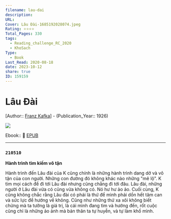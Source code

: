 ```yaml
---
filename: lau-dai
description: 
URL: 
Cover: Lâu Đài-1685192028074.jpeg
Rating: ⭐⭐⭐⭐
Total_Pages: 330
tags:
  - Reading_challenge_RC_2020
  - KhoSach
Type:
  - Book
Last_Read: 2020-08-18
date: 2023-10-12
share: true
ID: 159159
---
```


# Lâu Đài
[Author:: [Franz Kafka](../../Franz%20Kafka.md)] - (Publication_Year:: 1926)

![](https://i.imgur.com/wUtFgZJ.jpg)


Ebook:: 📘 [EPUB](https://onedrive.live.com/download?resid=E92BC60129512289%21160&authkey=!ANZOabvl6www7fM)

---

### `210510`

**Hành trình tìm kiếm vô tận**

Hành trình đến Lâu đài của K cũng chính là những hành trình dang dở và vô tận của con người. Những con đường đó không khác nào những "mê lộ". K tìm mọi cách để đi tới Lâu đài nhưng cũng chẳng đi tới đâu. Lâu đài, những người ở Lâu đài vừa có cũng vừa không có. Nó hư hư ảo ảo. Cuối cùng, K cũng không chắc rằng Lâu đài có phải là thứ để mình phải dồn hết tâm can và sức lực để hướng về không. Cũng như những thứ xa xôi không biết chừng mà ta tưởng là giá trị, là cái mình đang tìm và hướng đến, rốt cuộc cũng chỉ là những ảo ảnh mà bản thân ta tự huyễn, và tự làm khổ mình.